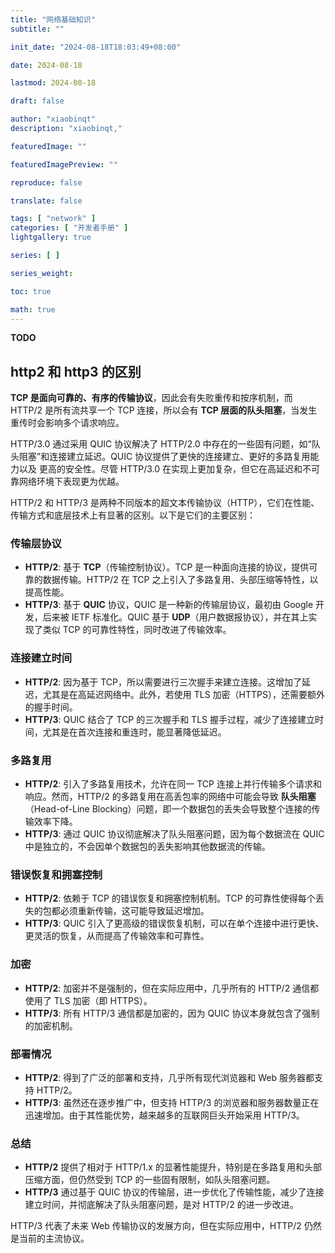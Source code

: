 ```yaml
---
title: "网络基础知识"
subtitle: ""

init_date: "2024-08-18T18:03:49+08:00"

date: 2024-08-18

lastmod: 2024-08-18

draft: false

author: "xiaobinqt"
description: "xiaobinqt,"

featuredImage: ""

featuredImagePreview: ""

reproduce: false

translate: false

tags: [ "network" ]
categories: [ "开发者手册" ]
lightgallery: true

series: [ ]

series_weight:

toc: true

math: true
---
```


<!-- author： xiaobinqt -->
<!-- email： xiaobinqt@163.com -->
<!-- https://xiaobinqt.github.io -->
<!-- https://www.xiaobinqt.cn -->

**TODO**

## http2 和 http3 的区别

**TCP 是面向可靠的、有序的传输协议**，因此会有失败重传和按序机制，而 HTTP/2 是所有流共享一个 TCP 连接，所以会有 **TCP 层面的队头阻塞**，当发生重传时会影响多个请求响应。

HTTP/3.0 通过采用 QUIC 协议解决了 HTTP/2.0 中存在的一些固有问题，如“队头阻塞”和连接建立延迟。QUIC 协议提供了更快的连接建立、更好的多路复用能力以及
更高的安全性。尽管 HTTP/3.0 在实现上更加复杂，但它在高延迟和不可靠网络环境下表现更为优越。

HTTP/2 和 HTTP/3 是两种不同版本的超文本传输协议（HTTP），它们在性能、传输方式和底层技术上有显著的区别。以下是它们的主要区别：

### 传输层协议

- **HTTP/2**: 基于 **TCP**（传输控制协议）。TCP 是一种面向连接的协议，提供可靠的数据传输。HTTP/2 在 TCP 之上引入了多路复用、头部压缩等特性，以提高性能。
- **HTTP/3**: 基于 **QUIC** 协议，QUIC 是一种新的传输层协议，最初由 Google 开发，后来被 IETF 标准化。QUIC 基于 **UDP**（用户数据报协议），并在其上实现了类似 TCP 的可靠性特性，同时改进了传输效率。

### 连接建立时间

- **HTTP/2**: 因为基于 TCP，所以需要进行三次握手来建立连接。这增加了延迟，尤其是在高延迟网络中。此外，若使用 TLS 加密（HTTPS），还需要额外的握手时间。
- **HTTP/3**: QUIC 结合了 TCP 的三次握手和 TLS 握手过程，减少了连接建立时间，尤其是在首次连接和重连时，能显著降低延迟。

### 多路复用

- **HTTP/2**: 引入了多路复用技术，允许在同一 TCP 连接上并行传输多个请求和响应。然而，HTTP/2 的多路复用在高丢包率的网络中可能会导致 **队头阻塞**（Head-of-Line Blocking）问题，即一个数据包的丢失会导致整个连接的传输效率下降。
- **HTTP/3**: 通过 QUIC 协议彻底解决了队头阻塞问题，因为每个数据流在 QUIC 中是独立的，不会因单个数据包的丢失影响其他数据流的传输。

### 错误恢复和拥塞控制

- **HTTP/2**: 依赖于 TCP 的错误恢复和拥塞控制机制。TCP 的可靠性使得每个丢失的包都必须重新传输，这可能导致延迟增加。
- **HTTP/3**: QUIC 引入了更高级的错误恢复机制，可以在单个连接中进行更快、更灵活的恢复，从而提高了传输效率和可靠性。

### 加密

- **HTTP/2**: 加密并不是强制的，但在实际应用中，几乎所有的 HTTP/2 通信都使用了 TLS 加密（即 HTTPS）。
- **HTTP/3**: 所有 HTTP/3 通信都是加密的，因为 QUIC 协议本身就包含了强制的加密机制。

### 部署情况

- **HTTP/2**: 得到了广泛的部署和支持，几乎所有现代浏览器和 Web 服务器都支持 HTTP/2。
- **HTTP/3**: 虽然还在逐步推广中，但支持 HTTP/3 的浏览器和服务器数量正在迅速增加。由于其性能优势，越来越多的互联网巨头开始采用 HTTP/3。

### 总结

- **HTTP/2** 提供了相对于 HTTP/1.x 的显著性能提升，特别是在多路复用和头部压缩方面，但仍然受到 TCP 的一些固有限制，如队头阻塞问题。
- **HTTP/3** 通过基于 QUIC 协议的传输层，进一步优化了传输性能，减少了连接建立时间，并彻底解决了队头阻塞问题，是对 HTTP/2 的进一步改进。

HTTP/3 代表了未来 Web 传输协议的发展方向，但在实际应用中，HTTP/2 仍然是当前的主流协议。




